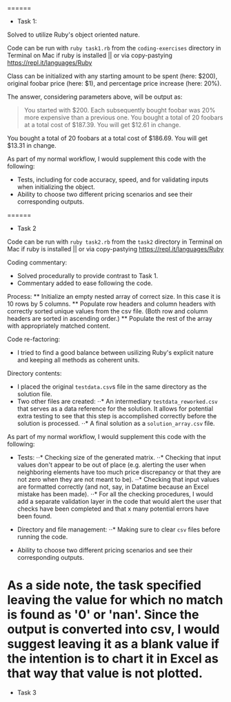 ======
* Task 1:

Solved to utilize Ruby's object oriented nature.

Code can be run with `ruby task1.rb` from the `coding-exercises` directory in Terminal on Mac if ruby is installed || or via copy-pastying https://repl.it/languages/Ruby

Class can be initialized with any starting amount to be spent (here: $200), original foobar price (here: $1), and percentage price increase (here: 20%).

The answer, considering parameters above, will be output as:

> You started with $200.
Each subsequently bought foobar was 20% more expensive than a previous one.
You bought a total of 20 foobars at a total cost of $187.39.
You will get $12.61 in change.

You bought a total of 20 foobars at a total cost of $186.69.
You will get $13.31 in change.

As part of my normal workflow, I would supplement this code with the following:

* Tests, including for code accuracy, speed, and for validating inputs when initializing the object.
* Ability to choose two different pricing scenarios and see their corresponding outputs.

======
* Task 2

Code can be run with `ruby task2.rb` from the `task2` directory in Terminal on Mac if ruby is installed || or via copy-pastying https://repl.it/languages/Ruby

Coding commentary:
* Solved procedurally to provide contrast to Task 1.
* Commentary added to ease following the code.

Process: 
** Initialize an empty nested array of correct size. In this case it is 10 rows by 5 columns.
** Populate row headers and column headers with correctly sorted unique values from the csv file. (Both row and column headers are sorted in ascending order.)
** Populate the rest of the array with appropriately matched content.

Code re-factoring:
* I tried to find a good balance between usilizing Ruby's explicit nature and keeping all methods as coherent units.

Directory contents:
* I placed the original `testdata.csv`s file in the same directory as the solution file. 
* Two other files are created:
⋅⋅* An intermediary `testdata_reworked.csv` that serves as a data reference for the solution. It allows for potential extra testing to see that this step is accomplished correctly before the solution is processed.
⋅⋅* A final solution as a `solution_array.csv` file.

As part of my normal workflow, I would supplement this code with the following:

* Tests:
⋅⋅* Checking size of the generated matrix.
⋅⋅* Checking that input values don't appear to be out of place (e.g. alerting the user when neighboring elements have too much price discrepancy or that they are not zero when they are not meant to be).
⋅⋅* Checking that input values are formatted correctly (and not, say, in Datatime because an Excel mistake has been made).
⋅⋅* For all the checking procedures, I would add a separate validation layer in the code that would alert the user that checks have been completed and that x many potential errors have been found.

* Directory and file management:
⋅⋅* Making sure to clear `csv` files before running the code.

* Ability to choose two different pricing scenarios and see their corresponding outputs.

As a side note, the task specified leaving the value for which no match is found as '0' or 'nan'. Since the output is converted into csv, I would suggest leaving it as a blank value if the intention is to chart it in Excel as that way that value is not plotted.
======
* Task 3